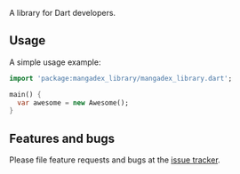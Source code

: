 A library for Dart developers.

## Usage

A simple usage example:

```dart
import 'package:mangadex_library/mangadex_library.dart';

main() {
  var awesome = new Awesome();
}
```

## Features and bugs

Please file feature requests and bugs at the [issue tracker][tracker].

[tracker]: http://example.com/issues/replaceme
